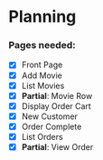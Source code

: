 Planning
========

### Pages needed:
- [x] Front Page
- [x] Add Movie
- [x] List Movies
- [x] __Partial__: Movie Row
- [x] Display Order Cart
- [x] New Customer
- [x] Order Complete
- [x] List Orders
- [x] __Partial__: View Order
